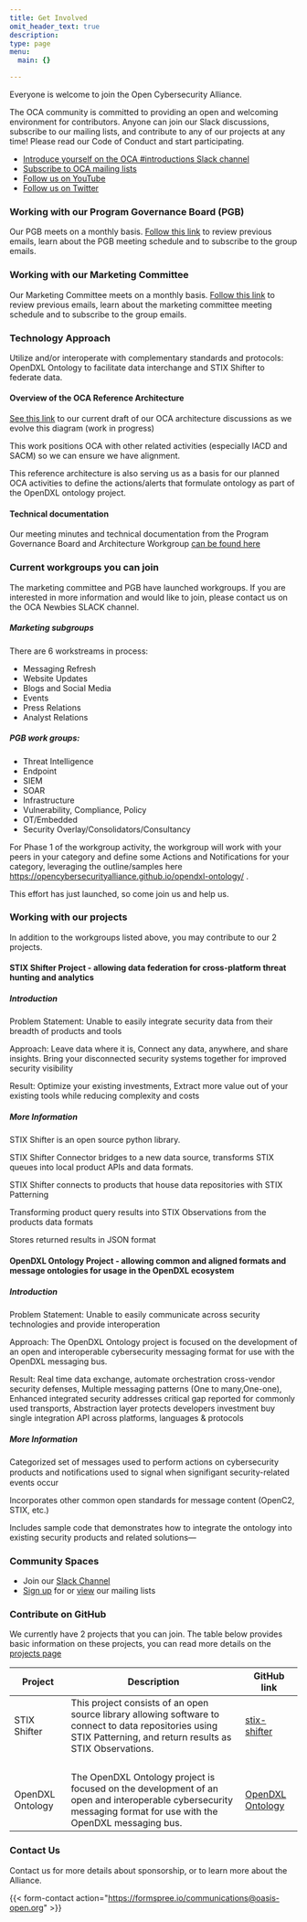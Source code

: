 ```yaml
---
title: Get Involved
omit_header_text: true
description: 
type: page
menu:
  main: {}

---
```


Everyone is welcome to join the Open Cybersecurity Alliance.

The OCA community is committed to providing an open and welcoming environment for contributors. Anyone can join our Slack discussions, subscribe to our mailing lists, and contribute to any of our projects at any time! Please read our Code of Conduct and start participating.
* [Introduce yourself on the OCA #introductions Slack channel](https://docs.google.com/forms/d/1vEAqg9SKBF3UMtmbJJ9qqLarrXN5zeVG3_obedA3DKs/viewform?edit_requested=true)
* [Subscribe to OCA mailing lists](https://lists.oasis-open-projects.org/g/oca)
* [Follow us on YouTube](https://www.youtube.com/user/OASISopen)
* [Follow us on Twitter](https://twitter.com/OpenCyberAllnc)

### Working with our Program Governance Board (PGB) 
Our PGB meets on a monthly basis. [Follow this link](https://lists.oasis-open-projects.org/g/oca-pgb) to review previous emails, learn about the PGB meeting schedule and to subscribe to the group emails. 
 
### Working with our Marketing Committee 
Our Marketing Committee meets on a monthly basis. [Follow this link](https://lists.oasis-open-projects.org/g/oca-marketing) to review previous emails, learn about the marketing committee meeting schedule and to subscribe to the group emails. 

### Technology Approach 
Utilize and/or interoperate with complementary standards and protocols: OpenDXL Ontology to facilitate data interchange and STIX Shifter to federate data. 
#### Overview of the OCA Reference Architecture 

[See this link](https://github.com/opencybersecurityalliance/documentation/blob/master/SACM_OCA_IACD.png) to our current draft of our OCA architecture discussions as we evolve this diagram (work in progress)

This work positions OCA with other related activities (especially IACD and SACM) so we can ensure we have alignment.  

This reference architecture is also serving us as a basis for our planned OCA activities to define the actions/alerts that formulate ontology as part of the OpenDXL ontology project.

#### Technical documentation

Our meeting minutes and technical documentation from the Program Governance Board and Architecture Workgroup [can be found here](https://github.com/opencybersecurityalliance/documentation/wiki)

### Current workgroups you can join

The marketing committee and PGB have launched workgroups.  If you are interested in more information and would like to join, please contact us on the OCA Newbies SLACK channel.
##### Marketing subgroups
There are 6 workstreams in process:
* Messaging Refresh
* Website Updates
* Blogs and Social Media
* Events
* Press Relations
* Analyst Relations
##### PGB work groups:
* Threat Intelligence 
* Endpoint
* SIEM 
* SOAR
* Infrastructure 
* Vulnerability, Compliance, Policy
* OT/Embedded 
* Security Overlay/Consolidators/Consultancy

For Phase 1 of the workgroup activity, the workgroup will work with your peers in your category and define some Actions and Notifications for your category, leveraging the outline/samples here https://opencybersecurityalliance.github.io/opendxl-ontology/ . 

This effort has just launched, so come join us and help us.

### Working with our projects
In addition to the workgroups listed above, you may contribute to our 2 projects.

#### STIX Shifter Project - allowing data federation for cross-platform threat hunting and analytics
##### Introduction
Problem Statement: Unable to easily integrate security data from their breadth of products and tools 

Approach: Leave data where it is, Connect any data, anywhere, and share insights. Bring your disconnected security systems together for improved security visibility 

Result: Optimize your existing investments, Extract more value out of your existing tools while reducing complexity and costs
##### More Information

STIX Shifter is an open source python library.

STIX Shifter Connector bridges to a new data source, transforms STIX queues into local product APIs and data formats. 

STIX Shifter connects to products that house data repositories with STIX Patterning 

Transforming product query results into STIX Observations from the products data formats 

Stores returned results in JSON format

#### OpenDXL Ontology Project - allowing common and aligned formats and message ontologies for usage in the OpenDXL ecosystem
##### Introduction
Problem Statement: Unable to easily communicate across security technologies and provide interoperation 

Approach: The OpenDXL Ontology project is focused on the development of an open and interoperable cybersecurity messaging format for use with the OpenDXL messaging bus. 

Result: Real time data exchange, automate orchestration cross-vendor security defenses, Multiple messaging patterns (One to many,One-one), Enhanced integrated security addresses critical gap reported for commonly used transports, Abstraction layer protects developers investment buy single integration API across platforms, languages & protocols

##### More Information
Categorized set of messages used to perform actions on cybersecurity products and notiﬁcations used to signal when signifigant security-related events occur 

Incorporates other common open standards for message content (OpenC2, STIX, etc.) 

Includes sample code that demonstrates how to integrate the ontology into existing security products and related solutions—

### Community Spaces

* Join our [Slack Channel](https://docs.google.com/forms/d/1vEAqg9SKBF3UMtmbJJ9qqLarrXN5zeVG3_obedA3DKs)
* [Sign up](https://lists.oasis-open-projects.org/g/oca) for or [view](https://lists.oasis-open-projects.org/g/oca/topics) our mailing lists

### Contribute on GitHub
We currently have 2 projects that you can join.  The table below provides basic information on these projects, you can read more details on the [projects page](/projects/)

| Project | Description | GitHub link |
|---  |---   |---   |
|STIX Shifter  |This project consists of an open source library allowing software to connect to data repositories using STIX Patterning, and return results as STIX Observations.  | [stix-shifter](https://github.com/opencybersecurityalliance/stix-shifter)
| | |
| | |
| | |
| | |
|OpenDXL Ontology |The OpenDXL Ontology project is focused on the development of an open and interoperable cybersecurity messaging format for use with the OpenDXL messaging bus. | [OpenDXL Ontology](https://github.com/opencybersecurityalliance/opendxl-ontology)

### Contact Us
Contact us for more details about sponsorship, or to learn more about the Alliance.
 
{{< form-contact action="https://formspree.io/communications@oasis-open.org" >}}